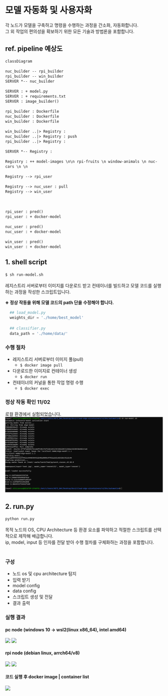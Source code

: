 # 모델 자동화 및 사용자화
각 노드가 모델을 구축하고 명령을 수행하는 과정을 간소화, 자동화합니다.<br>
그 외 작업의 편의성을 확보하기 위한 모든 기술과 방법론을 포함합니다.

## ref. pipeline 예상도
```mermaid
classDiagram

nuc_builder -- rpi_builder
rpi_builder -- win_builder
SERVER *-- nuc_builder

SERVER : + model.py
SERVER : + requirements.txt
SERVER : image_builder()

rpi_builder : Dockerfile
nuc_builder : Dockerfile
win_builder : Dockerfile

win_builder ..|> Registry : 
nuc_builder ..|> Registry : push
rpi_builder ..|> Registry : 

SERVER *-- Registry : 

Registry : ++ model-images \n\n rpi-fruits \n window-animals \n nuc-cars \n \n 

Registry --> rpi_user

Registry --> nuc_user : pull
Registry --> win_user



rpi_user : pred()
rpi_user : + docker-model

nuc_user : pred()
nuc_user : + docker-model

win_user : pred()
win_user : + docker-model
```

## 1. shell script
```$ sh run-model.sh```<br>
<br>
레지스트리 서버로부터 이미지를 다운로드 받고 컨테이너를 빌드하고 모델 코드를 실행하는 과정을 작성한 스크립트입니다.<br>

  **※ 정상 작동을 위해 모델 코드의 path 단을 수정해야 합니다.**
  ```python
    ## load_model.py
    weights_dir = './home/best_model'
    
    ## classifier.py
    data_path = './home/data/'
  ```
### 수행 절차
- 레지스트리 서버로부터 이미지 풀(pull)
  - ```$ docker image pull```
- 다운로드한 이미지로 컨테이너 생성
  - ```$ docker run```
- 컨테이너의 커널을 통한 작업 명령 수행
  - ```$ docker exec```
### 정상 작동 확인 11/02
로컬 환경에서 실험되었습니다.<br>
![capture](./img4doc/run.png)

## 2. run.py
```python run.py```<br>
<br>
목적 노드의 OS, CPU Architecture 등 환경 요소를 파악하고 적절한 스크립트를 선택적으로 제작해 배급합니다.<br>
ip, model, input 등 인자를 전달 받아 수행 절차를 구체화하는 과정을 포함합니다.<br>
<br>
### 구성
- 노드 os 및 cpu architecture 탐지
- 입력 받기
 - model config
 - data config
- 스크립트 생성 및 전달
- 결과 출력

### 실행 결과

#### pc node (windows 10 -> wsl2(linux x86_64), intel amd64)
![](./img4doc/runpy1.png)
![](./img4doc/runpy2.png)

#### rpi node (debian linux, arrch64/v8)
![](./img4doc/runpy-rpi1.png)
![](./img4odc/runpy-rpi2.png)

#### 코드 실행 후 docker image | container list
![](./img4doc/runpy-dockerlist.png)
